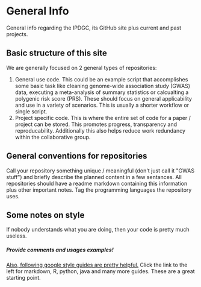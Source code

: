 # General Info

General info regarding the IPDGC, its GitHub site plus current and past projects.

## Basic structure of this site

We are generally focused on 2 general types of repositories:
1. General use code.
  This could be an example script that accomplishes some basic task like cleaning genome-wide association study (GWAS) data, executing a meta-analysis of summary statistics or calcualting a polygenic risk score (PRS).
   These should focus on general applicability and use in a variety of scenarios.
   This is usually a shorter workflow or single script.
2. Project specific code.
  This is where the entire set of code for a paper / project can be stored.
  This promotes progress, transparency and reproducability.
  Additionally this also helps reduce work redundancy within the collaborative group.

## General conventions for repositories

Call your repository something unique / meaningful (don't just call it "GWAS stuff") and briefly describe the planned content in a few sentances.
All repositories should have a readme markdown containing this information plus other important notes.
Tag the programming languages the repository uses.

## Some notes on style

If nobody understands what you are doing, then your code is pretty much useless.
##### Provide comments and usages examples!
[Also, following google style guides are pretty helpful.](https://github.com/google/styleguide) Click the link to the left for markdown, R, python, java and many more guides. These are a great starting point.
